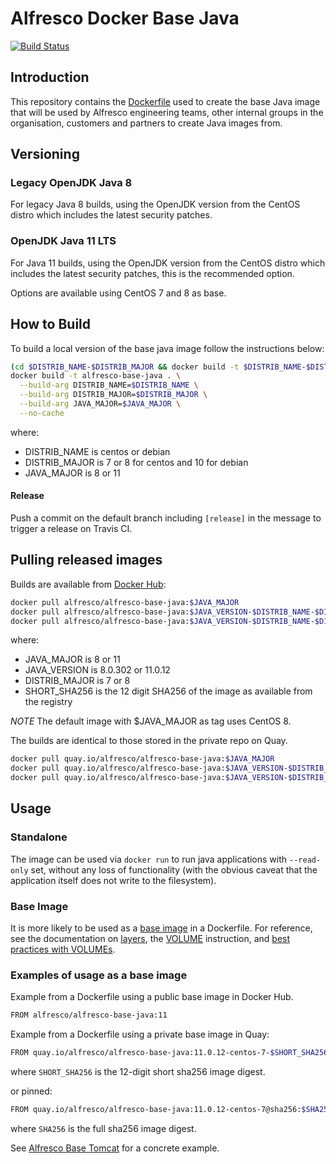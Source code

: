 # Alfresco Docker Base Java

[![Build Status](https://travis-ci.com/Alfresco/alfresco-docker-base-java.svg?branch=master)](https://travis-ci.com/Alfresco/alfresco-docker-base-java)

## Introduction

This repository contains the [Dockerfile](Dockerfile) used to create the base Java image that will be used by Alfresco engineering teams,
other internal groups in the organisation, customers and partners to create Java images from.

## Versioning

### Legacy OpenJDK Java 8

For legacy Java 8 builds, using the OpenJDK version from the CentOS distro which includes the latest security patches.

### OpenJDK Java 11 LTS

For Java 11 builds, using the OpenJDK version from the CentOS distro which includes the latest security patches, this is the recommended option.

Options are available using CentOS 7 and 8 as base.

## How to Build

To build a local version of the base java image follow the instructions below:

```bash
(cd $DISTRIB_NAME-$DISTRIB_MAJOR && docker build -t $DISTRIB_NAME-$DISTRIB_MAJOR .)
docker build -t alfresco-base-java . \
  --build-arg DISTRIB_NAME=$DISTRIB_NAME \
  --build-arg DISTRIB_MAJOR=$DISTRIB_MAJOR \
  --build-arg JAVA_MAJOR=$JAVA_MAJOR \
  --no-cache
```

where:
* DISTRIB_NAME is centos or debian
* DISTRIB_MAJOR is 7 or 8 for centos and 10 for debian
* JAVA_MAJOR is 8 or 11

#### Release

Push a commit on the default branch including `[release]` in the message to trigger a release on Travis CI.

## Pulling released images

Builds are available from [Docker Hub](https://hub.docker.com/r/alfresco/alfresco-base-java):

```bash
docker pull alfresco/alfresco-base-java:$JAVA_MAJOR
docker pull alfresco/alfresco-base-java:$JAVA_VERSION-$DISTRIB_NAME-$DISTRIB_MAJOR
docker pull alfresco/alfresco-base-java:$JAVA_VERSION-$DISTRIB_NAME-$DISTRIB_MAJOR-$SHORT_SHA256
```

where:
* JAVA_MAJOR is 8 or 11
* JAVA_VERSION is 8.0.302 or 11.0.12
* DISTRIB_MAJOR is 7 or 8
* SHORT_SHA256 is the 12 digit SHA256 of the image as available from the registry

*NOTE*
The default image with $JAVA_MAJOR as tag uses CentOS 8.

The builds are identical to those stored in the private repo on Quay.

```bash
docker pull quay.io/alfresco/alfresco-base-java:$JAVA_MAJOR
docker pull quay.io/alfresco/alfresco-base-java:$JAVA_VERSION-$DISTRIB_NAME-$DISTRIB_MAJOR
docker pull quay.io/alfresco/alfresco-base-java:$JAVA_VERSION-$DISTRIB_NAME-$DISTRIB_MAJOR-$SHORT_SHA256
```

## Usage

### Standalone

The image can be used via `docker run` to run java applications with `--read-only` set,
without any loss of functionality (with the obvious caveat that the application itself does not write to the filesystem).

### Base Image

It is more likely to be used as a [base image](https://docs.docker.com/glossary/#base-image) in a Dockerfile.
For reference, see the documentation on [layers](https://docs.docker.com/storage/storagedriver/#container-and-layers),
the [VOLUME](https://docs.docker.com/engine/reference/builder/#volume)
instruction, and [best practices with VOLUMEs](https://docs.docker.com/develop/develop-images/dockerfile_best-practices/#volume).

### Examples of usage as a base image

Example from a Dockerfile using a public base image in Docker Hub.

```bash
FROM alfresco/alfresco-base-java:11
```

Example from a Dockerfile using a private base image in Quay:

```bash
FROM quay.io/alfresco/alfresco-base-java:11.0.12-centos-7-$SHORT_SHA256
```
where `SHORT_SHA256` is the 12-digit short sha256 image digest.

or pinned:

```bash
FROM quay.io/alfresco/alfresco-base-java:11.0.12-centos-7@sha256:$SHA256
```
where `SHA256` is the full sha256 image digest.

See [Alfresco Base Tomcat](https://github.com/Alfresco/alfresco-docker-base-tomcat/blob/master/Dockerfile) for a concrete example.
